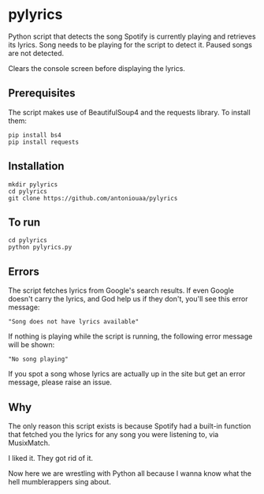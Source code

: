 # pylyrics
Python script that detects the song Spotify is currently playing and retrieves its lyrics.
Song needs to be playing for the script to detect it. Paused songs are not detected.

Clears the console screen before displaying the lyrics.

## Prerequisites
The script makes use of BeautifulSoup4 and the requests library. To install them:
    
    pip install bs4
    pip install requests

## Installation
    mkdir pylyrics
    cd pylyrics
    git clone https://github.com/antoniouaa/pylyrics
    
## To run
    cd pylyrics
    python pylyrics.py

## Errors
The script fetches lyrics from Google's search results. If even Google doesn't carry the lyrics, and God help us if they don't, you'll see this error message:
    
    "Song does not have lyrics available"
If nothing is playing while the script is running, the following error message will be shown:
    
    "No song playing"
    
If you spot a song whose lyrics are actually up in the site but get an error message, please raise an issue.

## Why
The only reason this script exists is because Spotify had a built-in function that fetched you the lyrics for any song you were listening to, via MusixMatch.

 I liked it. They got rid of it.

Now here we are wrestling with Python all because I wanna know what the hell mumblerappers sing about.
